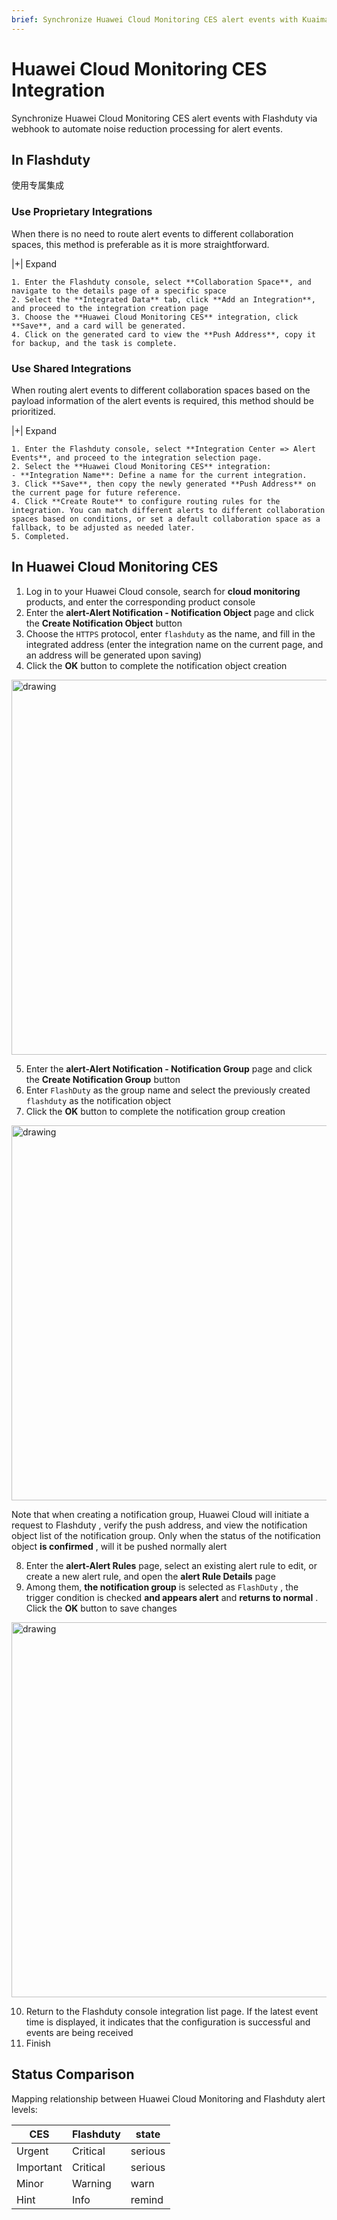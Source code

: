 ```yaml
---
brief: Synchronize Huawei Cloud Monitoring CES alert events with Kuaimao Nebula via webhook to automate noise reduction processing for alert events"
---
```


# Huawei Cloud Monitoring CES Integration

Synchronize Huawei Cloud Monitoring CES alert events with Flashduty via webhook to automate noise reduction processing for alert events.

## In Flashduty
使用专属集成

### Use Proprietary Integrations

When there is no need to route alert events to different collaboration spaces, this method is preferable as it is more straightforward.

|+| Expand

    1. Enter the Flashduty console, select **Collaboration Space**, and navigate to the details page of a specific space
    2. Select the **Integrated Data** tab, click **Add an Integration**, and proceed to the integration creation page
    3. Choose the **Huawei Cloud Monitoring CES** integration, click **Save**, and a card will be generated.
    4. Click on the generated card to view the **Push Address**, copy it for backup, and the task is complete.

### Use Shared Integrations

When routing alert events to different collaboration spaces based on the payload information of the alert events is required, this method should be prioritized.

|+| Expand

    1. Enter the Flashduty console, select **Integration Center => Alert Events**, and proceed to the integration selection page.
    2. Select the **Huawei Cloud Monitoring CES** integration:
    - **Integration Name**: Define a name for the current integration.
    3. Click **Save**, then copy the newly generated **Push Address** on the current page for future reference.
    4. Click **Create Route** to configure routing rules for the integration. You can match different alerts to different collaboration spaces based on conditions, or set a default collaboration space as a fallback, to be adjusted as needed later.
    5. Completed.

## In Huawei Cloud Monitoring CES

1. Log in to your Huawei Cloud console, search for **cloud monitoring** products, and enter the corresponding product console
2. Enter the **alert-Alert Notification - Notification Object** page and click the **Create Notification Object** button
3. Choose the `HTTPS` protocol, enter `flashduty` as the name, and fill in the integrated address (enter the integration name on the current page, and an address will be generated upon saving)
4. Click the **OK** button to complete the notification object creation

<img alt="drawing" width="600" src="https://fcdoc.github.io/img/zh/flashduty/mixin/alert_integration/huawei_ces/1.avif" />

5. Enter the **alert-Alert Notification - Notification Group** page and click the **Create Notification Group** button
6. Enter `FlashDuty` as the group name and select the previously created `flashduty` as the notification object
7. Click the **OK** button to complete the notification group creation

<img alt="drawing" width="600" src="https://fcdoc.github.io/img/zh/flashduty/mixin/alert_integration/huawei_ces/2.avif" />

Note that when creating a notification group, Huawei Cloud will initiate a request to Flashduty , verify the push address, and view the notification object list of the notification group. Only when the status of the notification object **is confirmed** , will it be pushed normally alert

8. Enter the **alert-Alert Rules** page, select an existing alert rule to edit, or create a new alert rule, and open the **alert Rule Details** page
9. Among them, **the notification group** is selected as `FlashDuty` , the trigger condition is checked **and appears alert** and **returns to normal** . Click the **OK** button to save changes

<img alt="drawing" width="600" src="https://fcdoc.github.io/img/zh/flashduty/mixin/alert_integration/huawei_ces/3.avif" />

10. Return to the Flashduty console integration list page. If the latest event time is displayed, it indicates that the configuration is successful and events are being received
11. Finish

## Status Comparison

Mapping relationship between Huawei Cloud Monitoring and Flashduty alert levels:

| CES  |  Flashduty  | state |
| ---- | -------- | ---- |
| Urgent | Critical | serious |
| Important | Critical | serious |
| Minor | Warning  | warn |
| Hint | Info     | remind |